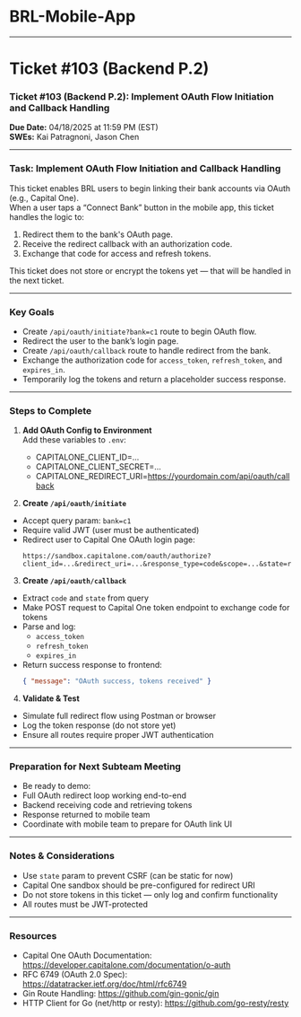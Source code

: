 # BRL-Mobile-App

---

# Ticket #103 (Backend P.2)

### Ticket #103 (Backend P.2): Implement OAuth Flow Initiation and Callback Handling  
**Due Date:** 04/18/2025 at 11:59 PM (EST)  
**SWEs:** Kai Patragnoni, Jason Chen

---

### Task: Implement OAuth Flow Initiation and Callback Handling

This ticket enables BRL users to begin linking their bank accounts via OAuth (e.g., Capital One).  
When a user taps a “Connect Bank” button in the mobile app, this ticket handles the logic to:

1. Redirect them to the bank's OAuth page.  
2. Receive the redirect callback with an authorization code.  
3. Exchange that code for access and refresh tokens.  

This ticket does not store or encrypt the tokens yet — that will be handled in the next ticket.

---

### Key Goals

- Create `/api/oauth/initiate?bank=c1` route to begin OAuth flow.  
- Redirect the user to the bank’s login page.  
- Create `/api/oauth/callback` route to handle redirect from the bank.  
- Exchange the authorization code for `access_token`, `refresh_token`, and `expires_in`.  
- Temporarily log the tokens and return a placeholder success response.

---

### Steps to Complete

1. **Add OAuth Config to Environment**  
   Add these variables to `.env`:
    - CAPITALONE_CLIENT_ID=...
    - CAPITALONE_CLIENT_SECRET=...
    - CAPITALONE_REDIRECT_URI=https://yourdomain.com/api/oauth/callback

2. **Create `/api/oauth/initiate`**
- Accept query param: `bank=c1`  
- Require valid JWT (user must be authenticated)  
- Redirect user to Capital One OAuth login page:  
  ```
  https://sandbox.capitalone.com/oauth/authorize?  
  client_id=...&redirect_uri=...&response_type=code&scope=...&state=randomString  
  ```

3. **Create `/api/oauth/callback`**
- Extract `code` and `state` from query  
- Make POST request to Capital One token endpoint to exchange code for tokens  
- Parse and log:  
  - `access_token`  
  - `refresh_token`  
  - `expires_in`  
- Return success response to frontend:  
  ```json
  { "message": "OAuth success, tokens received" }
  ```

4. **Validate & Test**
- Simulate full redirect flow using Postman or browser  
- Log the token response (do not store yet)  
- Ensure all routes require proper JWT authentication

---

### Preparation for Next Subteam Meeting

- Be ready to demo:  
- Full OAuth redirect loop working end-to-end  
- Backend receiving code and retrieving tokens  
- Response returned to mobile team  
- Coordinate with mobile team to prepare for OAuth link UI

---

### Notes & Considerations

- Use `state` param to prevent CSRF (can be static for now)  
- Capital One sandbox should be pre-configured for redirect URI  
- Do not store tokens in this ticket — only log and confirm functionality  
- All routes must be JWT-protected

---

### Resources

- Capital One OAuth Documentation: https://developer.capitalone.com/documentation/o-auth  
- RFC 6749 (OAuth 2.0 Spec): https://datatracker.ietf.org/doc/html/rfc6749  
- Gin Route Handling: https://github.com/gin-gonic/gin  
- HTTP Client for Go (net/http or resty): https://github.com/go-resty/resty  


  
